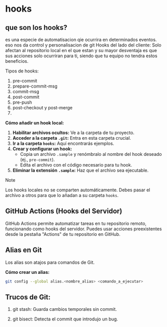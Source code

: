 #  hooks

## que son los hooks?
es una especie de automatisacion qie ocurrira en determinados eventos.
eso nos da control y personalisacion de git 
Hooks del lado del cliente:
Solo afectan al repositorio local en el que estan y su mayor desventaja es que sus acciones solo ocurriran para ti, siendo que tu equipo no tendra estos beneficios.

Tipos de hooks:

1. pre-commit
2. prepare-commit-msg
3. commit-msg
4. post-commit
5. pre-push
6. post-checkout y post-merge
7. 
**Cómo añadir un hook local:**

1.  **Habilitar archivos ocultos:** Ve a la carpeta de tu proyecto.
2.  **Acceder a la carpeta `.git`:** Entra en esta carpeta crucial.
3.  **Ir a la carpeta `hooks`:** Aquí encontrarás ejemplos.
4.  **Crear y configurar un hook:**
    * Copia un archivo `.sample` y renómbralo al nombre del hook deseado (ej., `pre-commit`).
    * Edita el archivo con el código necesario para tu hook.
5.  **Eliminar la extensión `.sample`:** Haz que el archivo sea ejecutable.

>[!NOTE]
>  Los hooks locales no se comparten automáticamente. Debes pasar el archivo a otros para que lo añadan a su carpeta `hooks`.

## GitHub Actions (Hooks del Servidor)

GitHub Actions permite automatizar tareas en tu repositorio remoto, funcionando como hooks del servidor. Puedes usar acciones preexistentes desde la pestaña "Actions" de tu repositorio en GitHub.

## Alias en Git

Los alias son atajos para comandos de Git.

**Cómo crear un alias:**

```bash
git config --global alias.<nombre_alias> <comando_a_ejecutar>
```
## Trucos de Git:

1. git stash: Guarda cambios temporales sin commit.

2. git bisect: Detecta el commit que introdujo un bug.